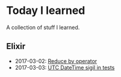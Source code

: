 # Today I learned

A collection of stuff I learned.

## Elixir

* 2017-03-02: [Reduce by operator](elixir/20170302_reduce_by_operator.md)
* 2017-03-03: [UTC DateTime sigil in tests](elixir/20170303_utc_time_sigil.md)
